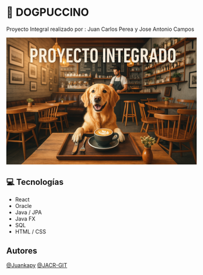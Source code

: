 # :dog: DOGPUCCINO
Proyecto Integral realizado por : Juan Carlos Perea y Jose Antonio Campos

![Portada](./assets/Imagenes/Portada-Readme/portada.png)

## 💻 Tecnologías
 - React
 - Oracle
 - Java / JPA
 - Java FX
 - SQL
 - HTML / CSS


 ## Autores
 [@Juankapy](https://github.com/Juankapy)
 [@JACR-GIT](https://github.com/JACR-GIT)

